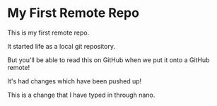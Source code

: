 # My First Remote Repo

This is my first remote repo.

It started life as a local git repository.

But you'll be able to read this on GitHub when we put it onto a GitHub remote!

It's had changes which have been pushed up!

This is a change that I have typed in through nano.
